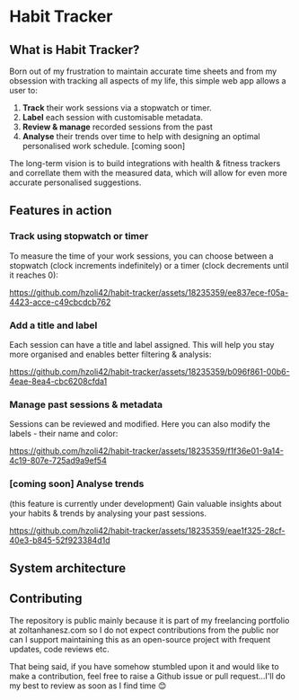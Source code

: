 # Habit Tracker

## What is Habit Tracker?
Born out of my frustration to maintain accurate time sheets and from my obsession with tracking all aspects of my life, this simple web app allows a user to:
1. **Track** their work sessions via a stopwatch or timer.
2. **Label** each session with customisable metadata.
3. **Review & manage** recorded sessions from the past
4. **Analyse** their trends over time to help with designing an optimal personalised work schedule. [coming soon]

The long-term vision is to build integrations with health & fitness trackers and correllate them with the measured data, which will allow for even more accurate personalised suggestions.

## Features in action
### Track using stopwatch or timer
To measure the time of your work sessions, you can choose between a stopwatch (clock increments indefinitely) or a timer (clock decrements until it reaches 0):

https://github.com/hzoli42/habit-tracker/assets/18235359/ee837ece-f05a-4423-acce-c49cbcdcb762

### Add a title and label
Each session can have a title and label assigned. This will help you stay more organised and enables better filtering & analysis:

https://github.com/hzoli42/habit-tracker/assets/18235359/b096f861-00b6-4eae-8ea4-cbc6208cfda1

### Manage past sessions & metadata
Sessions can be reviewed and modified. Here you can also modify the labels - their name and color:

https://github.com/hzoli42/habit-tracker/assets/18235359/f1f36e01-9a14-4c19-807e-725ad9a9ef54

### [coming soon] Analyse trends
(this feature is currently under development) Gain valuable insights about your habits & trends by analysing your past sessions.

https://github.com/hzoli42/habit-tracker/assets/18235359/eae1f325-28cf-40e3-b845-52f923384d1d

## System architecture

## Contributing
The repository is public mainly because it is part of my freelancing portfolio at zoltanhanesz.com so I do not expect contributions from the public nor can I support maintaining this as an open-source project with frequent updates, code reviews etc.

That being said, if you have somehow stumbled upon it and would like to make a contribution, feel free to raise a Github issue or pull request...I'll do my best to review as soon as I find time :blush:

